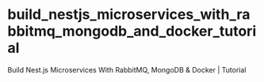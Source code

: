 # build_nestjs_microservices_with_rabbitmq_mongodb_and_docker_tutorial
Build Nest.js Microservices With RabbitMQ, MongoDB &amp; Docker | Tutorial
